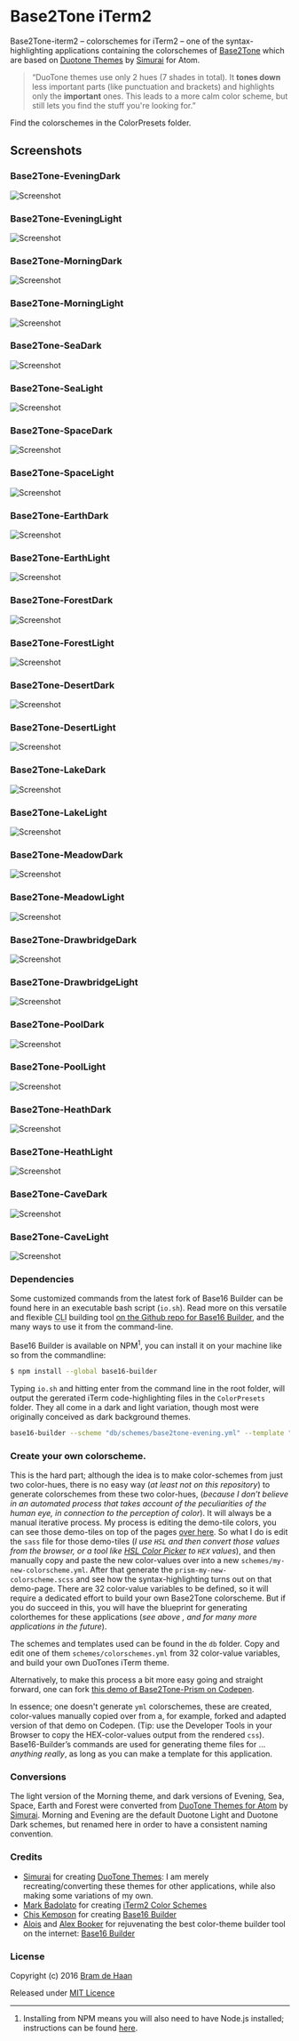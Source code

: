 # Base2Tone iTerm2

Base2Tone-iterm2 – colorschemes for iTerm2 – one of the syntax-highlighting applications containing the colorschemes of [Base2Tone](http://base2t.one) which are based on [Duotone Themes](http://simurai.com/projects/2016/01/01/duotone-themes/) by [Simurai](http://simurai.com/) for Atom.

> “DuoTone themes use only 2 hues (7 shades in total). It __tones down__ less important parts (like punctuation and brackets) and highlights only the __important__ ones. This leads to a more calm color scheme, but still lets you find the stuff you're looking for.”

Find the colorschemes in the ColorPresets folder.

## Screenshots

### Base2Tone-EveningDark
![Screenshot](https://raw.githubusercontent.com/atelierbram/Base2Tone-terminal/master/screenshots/Base2Tone_EveningDark.png)

### Base2Tone-EveningLight
![Screenshot](https://raw.githubusercontent.com/atelierbram/Base2Tone-terminal/master/screenshots/Base2Tone_EveningLight.png)

### Base2Tone-MorningDark
![Screenshot](https://raw.githubusercontent.com/atelierbram/Base2Tone-terminal/master/screenshots/Base2Tone_MorningDark.png)

### Base2Tone-MorningLight
![Screenshot](https://raw.githubusercontent.com/atelierbram/Base2Tone-terminal/master/screenshots/Base2Tone_MorningLight.png)

### Base2Tone-SeaDark
![Screenshot](https://raw.githubusercontent.com/atelierbram/Base2Tone-terminal/master/screenshots/Base2Tone_SeaDark.png)

### Base2Tone-SeaLight
![Screenshot](https://raw.githubusercontent.com/atelierbram/Base2Tone-terminal/master/screenshots/Base2Tone_SeaLight.png)

### Base2Tone-SpaceDark
![Screenshot](https://raw.githubusercontent.com/atelierbram/Base2Tone-terminal/master/screenshots/Base2Tone_SpaceDark.png)

### Base2Tone-SpaceLight
![Screenshot](https://raw.githubusercontent.com/atelierbram/Base2Tone-terminal/master/screenshots/Base2Tone_SpaceLight.png)

### Base2Tone-EarthDark
![Screenshot](https://raw.githubusercontent.com/atelierbram/Base2Tone-terminal/master/screenshots/Base2Tone_EarthDark.png)

### Base2Tone-EarthLight
![Screenshot](https://raw.githubusercontent.com/atelierbram/Base2Tone-terminal/master/screenshots/Base2Tone_EarthLight.png)

### Base2Tone-ForestDark
![Screenshot](https://raw.githubusercontent.com/atelierbram/Base2Tone-terminal/master/screenshots/Base2Tone_ForestDark.png)

### Base2Tone-ForestLight
![Screenshot](https://raw.githubusercontent.com/atelierbram/Base2Tone-terminal/master/screenshots/Base2Tone_ForestLight.png)

### Base2Tone-DesertDark
![Screenshot](https://raw.githubusercontent.com/atelierbram/Base2Tone-terminal/master/screenshots/Base2Tone_DesertDark.png)

### Base2Tone-DesertLight
![Screenshot](https://raw.githubusercontent.com/atelierbram/Base2Tone-terminal/master/screenshots/Base2Tone_DesertLight.png)

### Base2Tone-LakeDark
![Screenshot](https://raw.githubusercontent.com/atelierbram/Base2Tone-terminal/master/screenshots/Base2Tone_LakeDark.png)

### Base2Tone-LakeLight
![Screenshot](https://raw.githubusercontent.com/atelierbram/Base2Tone-terminal/master/screenshots/Base2Tone_LakeLight.png)

### Base2Tone-MeadowDark
![Screenshot](https://raw.githubusercontent.com/atelierbram/Base2Tone-terminal/master/screenshots/Base2Tone_MeadowDark.png)

### Base2Tone-MeadowLight
![Screenshot](https://raw.githubusercontent.com/atelierbram/Base2Tone-terminal/master/screenshots/Base2Tone_MeadowLight.png)

### Base2Tone-DrawbridgeDark
![Screenshot](https://raw.githubusercontent.com/atelierbram/Base2Tone-terminal/master/screenshots/Base2Tone_DrawbridgeDark.png)

### Base2Tone-DrawbridgeLight
![Screenshot](https://raw.githubusercontent.com/atelierbram/Base2Tone-terminal/master/screenshots/Base2Tone_DrawbridgeLight.png)

### Base2Tone-PoolDark
![Screenshot](https://raw.githubusercontent.com/atelierbram/Base2Tone-terminal/master/screenshots/Base2Tone_PoolDark.png)

### Base2Tone-PoolLight
![Screenshot](https://raw.githubusercontent.com/atelierbram/Base2Tone-terminal/master/screenshots/Base2Tone_PoolLight.png)

### Base2Tone-HeathDark
![Screenshot](https://raw.githubusercontent.com/atelierbram/Base2Tone-terminal/master/screenshots/Base2Tone_HeathDark.png)

### Base2Tone-HeathLight
![Screenshot](https://raw.githubusercontent.com/atelierbram/Base2Tone-terminal/master/screenshots/Base2Tone_HeathLight.png)

### Base2Tone-CaveDark
![Screenshot](https://raw.githubusercontent.com/atelierbram/Base2Tone-terminal/master/screenshots/Base2Tone_CaveDark.png)

### Base2Tone-CaveLight
![Screenshot](https://raw.githubusercontent.com/atelierbram/Base2Tone-terminal/master/screenshots/Base2Tone_CaveLight.png)

### Dependencies
 Some customized commands from the latest fork of Base16 Builder can be found here in an executable bash script (`io.sh`). Read more on this versatile and flexible <abbr title="Command Line Interface">CLI</abbr> building tool [on the Github repo for Base16 Builder](https://github.com/base16-builder/base16-builder), and the many ways to use it from the command-line.

Base16 Builder is available on NPM<sup>1</sup>, you can install it on your machine like so from the commandline:

```bash
$ npm install --global base16-builder
```

Typing `io.sh` and hitting enter from the command line in the root folder, will output the gererated iTerm code-highlighting files in the `ColorPresets` folder. They all come in a dark and light variation, though most were originally conceived as dark background themes.

```bash
base16-builder --scheme "db/schemes/base2tone-evening.yml" --template "db/templates/iterm2/dark.ejs" > "ColorPresets/base2tone-evening-dark.itermcolors"
```

### Create your own colorscheme.
This is the hard part; although the idea is to make color-schemes from just two color-hues, there is no easy way (_at least not on this repository_) to generate colorschemes from these two color-hues, (_because I don’t believe in an automated process that takes account of the peculiarities of the human eye, in connection to the perception of color_). It will always be a manual iterative process. My process is editing the demo-tile colors, you can see those demo-tiles on top of the pages [over here](http://atelierbram.github.io/Base2Tone-prism/demo/evening/dark/). So what I do is edit the `sass` file for those demo-tiles (_I use `HSL` and then convert those values from the browser, or a tool like [HSL Color Picker](http://hslpicker.com/) to `HEX` values_), and then manually copy and paste the new color-values over into a new `schemes/my-new-colorscheme.yml`. After that generate the `prism-my-new-colorscheme.scss` and see how the syntax-highlighting turns out on that demo-page. There are 32 color-value variables to be defined, so it will require a dedicated effort to build your own Base2Tone colorscheme. But if you do succeed in this, you will have the blueprint for generating colorthemes for these applications (_see above , and for many more applications in the future_).

The schemes and templates used can be found in the `db` folder. Copy and edit one of them `schemes/colorschemes.yml` from 32 color-value variables, and build your own DuoTones iTerm theme.

Alternatively, to make this process a bit more easy going and straight forward, one can fork [this demo of Base2Tone-Prism on Codepen](http://codepen.io/atelierbram/pen/WrjVyv/).

In essence; one doesn't generate `yml` colorschemes, these are created, color-values manually copied over from a, for example, forked and adapted version of that demo on Codepen. (Tip: use the Developer Tools in your Browser to copy the HEX-color-values output from the rendered `css`). Base16-Builder’s commands are used for generating theme files for ... _anything really_, as long as you can make a template for this application.

### Conversions
The light version of the Morning theme, and dark versions of Evening, Sea, Space, Earth and Forest were converted from [DuoTone Themes for Atom](http://simurai.com/projects/2016/01/01/duotone-themes) by [Simurai](http//simurai.com). Morning and Evening are the default Duotone Light and Duotone Dark schemes, but renamed here in order to have a consistent naming convention.

### Credits
- [Simurai](http//simurai.com) for creating [DuoTone Themes](http://simurai.com/projects/2016/01/01/duotone-themes): I am merely recreating/converting these themes for other applications, while also making some variations of my own.
- [Mark Badolato](https://github.com/mbadolato/) for creating [iTerm2 Color Schemes](https://github.com/mbadolato/iTerm2-Color-Schemes)
- [Chis Kempson](http://github.com/chriskempson) for creating [Base16 Builder](http://http://github.com/chriskempson/base16-builder)
- [Alois](https://github.com/aloisdg) and [Alex Booker](https://github.com/bookercodes) for rejuvenating the best color-theme builder tool on the internet: [Base16 Builder](https://github.com/base16-builder/base16-builder)

### License
Copyright (c) 2016 [Bram de Haan](http://atelierbramdehaan.nl/)

Released under [MIT Licence](http://atelierbram.mit-license.org)

---

1. Installing from NPM means you will also need to have Node.js installed; instructions can be found [here](https://docs.npmjs.com/getting-started/installing-node).

